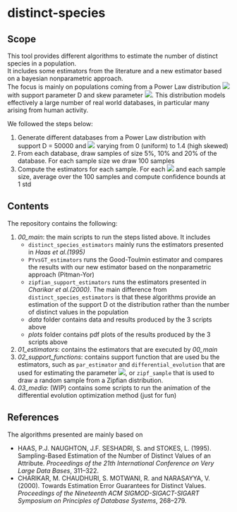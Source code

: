 # distinct-species
## Scope
This tool provides different algorithms to estimate the number of distinct species in a population.  
It includes some estimators from the literature and a new estimator based on a bayesian nonparametric approach.  
The focus is mainly on populations coming from a Power Law distribution <img src="https://render.githubusercontent.com/render/math?math=Z_{D,\theta}"> with support parameter D and skew parameter <img src="https://render.githubusercontent.com/render/math?math=\theta">. This distribution models effectively a large number of real world databases, in particular many arising from human activity.  

We followed the steps below:
1. Generate different databases from a Power Law distribution with support D = 50000 and <img src="https://render.githubusercontent.com/render/math?math=\theta"> varying from 0 (uniform) to 1.4 (high skewed)
2. From each database, draw samples of size 5%, 10% and 20% of the database. For each sample size we draw 100 samples
3. Compute the estimators for each sample. For each <img src="https://render.githubusercontent.com/render/math?math=\theta"> and each sample size, average over the 100 samples and compute confidence bounds at 1 std 

## Contents
The repository contains the following:
1. *00_main*: the main scripts to run the steps listed above. It includes   
    * `distinct_species_estimators` mainly runs the estimators presented in *Haas et al.(1995)*
    * `PYvsGT_estimators` runs the Good-Toulmin estimator and compares the results with our new estimator based on the nonparametric approach (Pitman-Yor)
    * `zipfian_support_estimators` runs the estimators presented in *Charikar et al.(2000)*. The main difference from `distinct_species_estimators` is that these algorithms provide an estimation of the support D ot the distribution rather than the number of distinct values in the population
    * *data* folder contains data and results produced by the 3 scripts above
    * *plots* folder contains pdf plots of the results produced by the 3 scripts above
2. *01_estimators*: contains the estimators that are executed by *00_main*
3. *02_support_functions*: contains support function that are used bu the estimators, such as `par_estimator` and `differential_evolution` that are used for estimating the parameter <img src="https://render.githubusercontent.com/render/math?math=\hat{\theta}">, or `zipf_sample` that is used to draw a random sample from a Zipfian distribution.
4. *03_media*: (WIP) contains some scripts to run the animation of the differential evolution optimization method (just for fun)

## References
The algorithms presented are mainly based on  
* HAAS, P.J. NAUGHTON, J.F. SESHADRI, S. and STOKES, L. (1995).
Sampling-Based Estimation of the Number of Distinct Values of an Attribute. *Proceedings of the 21th International Conference on Very Large
Data Bases*, 311–322.
* CHARIKAR, M. CHAUDHURI, S. MOTWANI, R. and NARASAYYA, V.
(2000). Towards Estimation Error Guarantees for Distinct Values. *Proceedings of the Nineteenth ACM SIGMOD-SIGACT-SIGART Symposium
on Principles of Database Systems*, 268–279.
